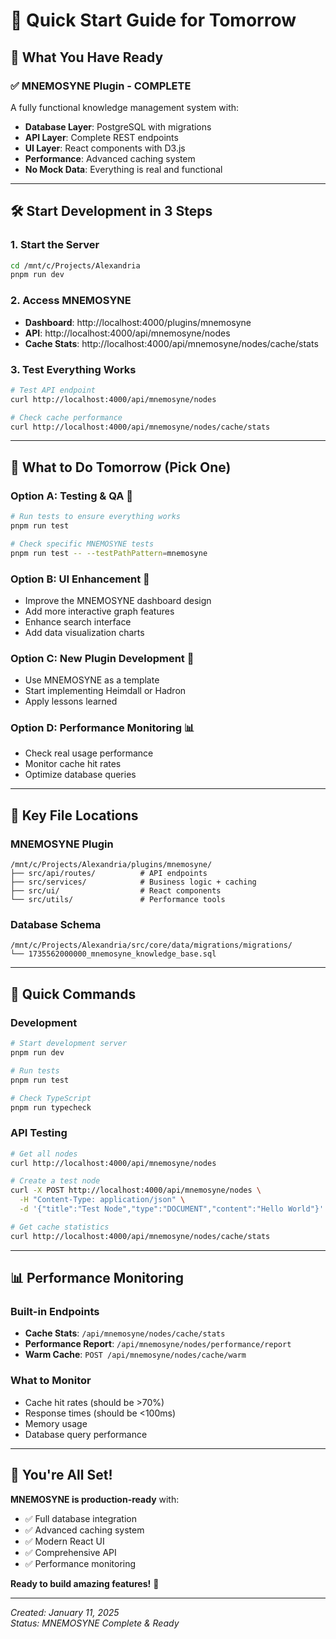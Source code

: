 # 🚀 Quick Start Guide for Tomorrow

## 🎯 What You Have Ready

### ✅ MNEMOSYNE Plugin - COMPLETE
A fully functional knowledge management system with:
- **Database Layer**: PostgreSQL with migrations
- **API Layer**: Complete REST endpoints
- **UI Layer**: React components with D3.js
- **Performance**: Advanced caching system
- **No Mock Data**: Everything is real and functional

---

## 🛠️ Start Development in 3 Steps

### 1. **Start the Server**
```bash
cd /mnt/c/Projects/Alexandria
pnpm run dev
```

### 2. **Access MNEMOSYNE**
- **Dashboard**: http://localhost:4000/plugins/mnemosyne
- **API**: http://localhost:4000/api/mnemosyne/nodes
- **Cache Stats**: http://localhost:4000/api/mnemosyne/nodes/cache/stats

### 3. **Test Everything Works**
```bash
# Test API endpoint
curl http://localhost:4000/api/mnemosyne/nodes

# Check cache performance
curl http://localhost:4000/api/mnemosyne/nodes/cache/stats
```

---

## 🎯 What to Do Tomorrow (Pick One)

### Option A: Testing & QA 🧪
```bash
# Run tests to ensure everything works
pnpm run test

# Check specific MNEMOSYNE tests
pnpm run test -- --testPathPattern=mnemosyne
```

### Option B: UI Enhancement 🎨
- Improve the MNEMOSYNE dashboard design
- Add more interactive graph features
- Enhance search interface
- Add data visualization charts

### Option C: New Plugin Development 🔧
- Use MNEMOSYNE as a template
- Start implementing Heimdall or Hadron
- Apply lessons learned

### Option D: Performance Monitoring 📊
- Check real usage performance
- Monitor cache hit rates
- Optimize database queries

---

## 📁 Key File Locations

### MNEMOSYNE Plugin
```
/mnt/c/Projects/Alexandria/plugins/mnemosyne/
├── src/api/routes/          # API endpoints
├── src/services/            # Business logic + caching
├── src/ui/                  # React components
└── src/utils/               # Performance tools
```

### Database Schema
```
/mnt/c/Projects/Alexandria/src/core/data/migrations/migrations/
└── 1735562000000_mnemosyne_knowledge_base.sql
```

---

## 🔧 Quick Commands

### Development
```bash
# Start development server
pnpm run dev

# Run tests
pnpm run test

# Check TypeScript
pnpm run typecheck
```

### API Testing
```bash
# Get all nodes
curl http://localhost:4000/api/mnemosyne/nodes

# Create a test node
curl -X POST http://localhost:4000/api/mnemosyne/nodes \
  -H "Content-Type: application/json" \
  -d '{"title":"Test Node","type":"DOCUMENT","content":"Hello World"}'

# Get cache statistics
curl http://localhost:4000/api/mnemosyne/nodes/cache/stats
```

---

## 📊 Performance Monitoring

### Built-in Endpoints
- **Cache Stats**: `/api/mnemosyne/nodes/cache/stats`
- **Performance Report**: `/api/mnemosyne/nodes/performance/report`
- **Warm Cache**: `POST /api/mnemosyne/nodes/cache/warm`

### What to Monitor
- Cache hit rates (should be >70%)
- Response times (should be <100ms)
- Memory usage
- Database query performance

---

## 🎉 You're All Set!

**MNEMOSYNE is production-ready** with:
- ✅ Full database integration
- ✅ Advanced caching system
- ✅ Modern React UI
- ✅ Comprehensive API
- ✅ Performance monitoring

**Ready to build amazing features!** 🚀

---

*Created: January 11, 2025*  
*Status: MNEMOSYNE Complete & Ready*